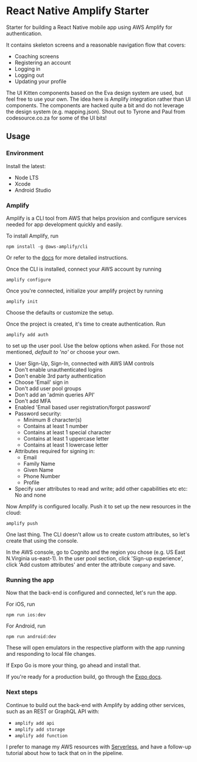 # React Native Amplify Starter

Starter for building a React Native mobile app using AWS Amplify for authentication.

It contains skeleton screens and a reasonable navigation flow that covers:

- Coaching screens
- Registering an account
- Logging in
- Logging out
- Updating your profile

The UI Kitten components based on the Eva design system are used, but feel free to use your own. The idea here
is Amplify integration rather than UI components. The components are hacked quite a bit and do not leverage
the design system (e.g. mapping.json). Shout out to Tyrone and Paul from codesource.co.za for some of the UI bits!

## Usage

### Environment

Install the latest:

- Node LTS
- Xcode
- Android Studio

### Amplify

Amplify is a CLI tool from AWS that helps provision and configure services needed for app development quickly and easily.

To install Amplify, run

```
npm install -g @aws-amplify/cli
```

Or refer to the [docs](https://docs.amplify.aws/cli/start/install) for more detailed instructions.

Once the CLI is installed, connect your AWS account by running

```
amplify configure
```

Once you're connected, initialize your amplify project by running

```
amplify init
```

Choose the defaults or customize the setup.

Once the project is created, it's time to create authentication. Run

```
amplify add auth
```

to set up the user pool. Use the below options when asked. For those not mentioned, _default to 'no'_ or choose
your own.

- User Sign-Up, Sign-In, connected with AWS IAM controls
- Don't enable unauthenticated logins
- Don't enable 3rd party authentication
- Choose 'Email' sign in
- Don't add user pool groups
- Don't add an 'admin queries API'
- Don't add MFA
- Enabled 'Email based user registration/forgot password'
- Password security:
  - Minimum 8 character(s)
  - Contains at least 1 number
  - Contains at least 1 special character
  - Contains at least 1 uppercase letter
  - Contains at least 1 lowercase letter
- Attributes required for signing in:
  - Email
  - Family Name
  - Given Name
  - Phone Number
  - Profile
- Specify user attributes to read and write; add other capabilities etc etc: No and none

Now Amplify is configured locally. Push it to set up the new resources in the cloud:

```
amplify push
```

One last thing. The CLI doesn't allow us to create custom attributes, so let's create that using the console.

In the AWS console, go to Cognito and the region you chose (e.g. US East N.Virginia us-east-1). In the user pool section,
click 'Sign-up experience', click 'Add custom attributes' and enter the attribute `company` and save.

### Running the app

Now that the back-end is configured and connected, let's run the app.

For iOS, run

```
npm run ios:dev
```

For Android, run

```
npm run android:dev
```

These will open emulators in the respective platform with the app running and responding to local file changes.

If Expo Go is more your thing, go ahead and install that.

If you're ready for a production build, go through the [Expo docs](https://docs.expo.dev/build/setup/).

### Next steps

Continue to build out the back-end with Amplify by adding other services, such as an REST or GraphQL API
with:

- `amplify add api`
- `amplify add storage`
- `amplify add function`

I prefer to manage my AWS resources with [Serverless](https://serverless.com/), and have a follow-up tutorial
about how to tack that on in the pipeline.